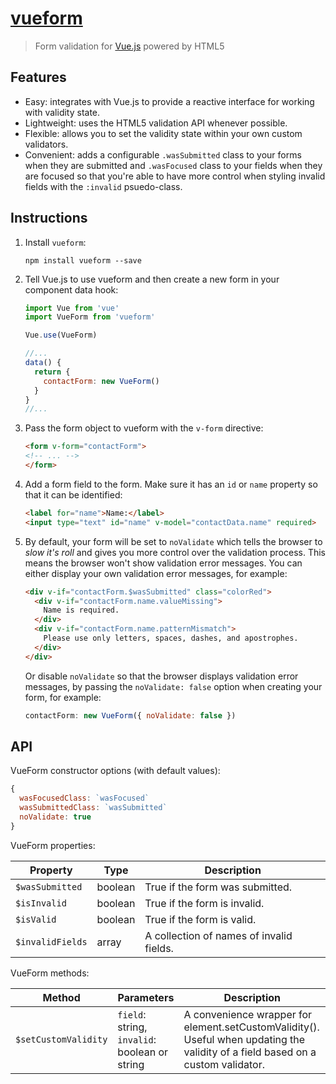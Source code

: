 # [vueform](https://vueform.optick.io)

> Form validation for [Vue.js](https://vuejs.org/) powered by HTML5

## Features

* Easy: integrates with Vue.js to provide a reactive interface for working with
  validity state.
* Lightweight: uses the HTML5 validation API whenever possible.
* Flexible: allows you to set the validity state within your own custom
  validators.
* Convenient: adds a configurable `.wasSubmitted` class to your forms when they
  are submitted and `.wasFocused` class to your fields when they are focused so
  that you're able to have more control when styling invalid fields with the
  `:invalid` psuedo-class.

## Instructions

1. Install `vueform`:

   ```
   npm install vueform --save
   ```

2. Tell Vue.js to use vueform and then create a new form in your component data
   hook:

   ```js
   import Vue from 'vue'
   import VueForm from 'vueform'

   Vue.use(VueForm)

   //...
   data() {
     return {
       contactForm: new VueForm()
     }
   }
   //...
   ```

3. Pass the form object to vueform with the `v-form` directive:

   ```html
   <form v-form="contactForm">
   <!-- ... -->
   </form>
   ```

4. Add a form field to the form. Make sure it has an `id` or `name` property so
   that it can be identified:

   ```html
   <label for="name">Name:</label>
   <input type="text" id="name" v-model="contactData.name" required>
   ```

5. By default, your form will be set to `noValidate` which tells the browser to
   *slow it's roll* and gives you more control over the validation process. This
   means the browser won't show validation error messages. You can either
   display your own validation error messages, for example:

   ```html
   <div v-if="contactForm.$wasSubmitted" class="colorRed">
     <div v-if="contactForm.name.valueMissing">
       Name is required.
     </div>
     <div v-if="contactForm.name.patternMismatch">
       Please use only letters, spaces, dashes, and apostrophes.
     </div>
   </div>
   ```

   Or disable `noValidate` so that the browser displays validation error
   messages, by passing the `noValidate: false` option when creating your form,
   for example:

   ```js
   contactForm: new VueForm({ noValidate: false })
   ```

## API

VueForm constructor options (with default values):

```js
{
  wasFocusedClass: `wasFocused`
  wasSubmittedClass: `wasSubmitted`
  noValidate: true
}
```

VueForm properties:

| Property        | Type    | Description                              |
|-----------------|---------|------------------------------------------|
| `$wasSubmitted` | boolean | True if the form was submitted.          |
| `$isInvalid`    | boolean | True if the form is invalid.             |
| `$isValid`      | boolean | True if the form is valid.               |
| `$invalidFields`| array   | A collection of names of invalid fields. |

VueForm methods:

| Method                  | Parameters | Description                           |
|-------------------------|------------|---------------------------------------|
| `$setCustomValidity` | `field`: string, `invalid`: boolean or string | A convenience wrapper for element.setCustomValidity(). Useful when updating the validity of a field based on a custom validator. |
